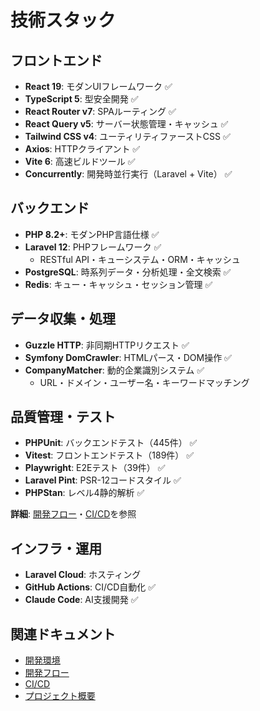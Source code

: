 # 技術スタック

## フロントエンド

- **React 19**: モダンUIフレームワーク ✅
- **TypeScript 5**: 型安全開発 ✅  
- **React Router v7**: SPAルーティング ✅
- **React Query v5**: サーバー状態管理・キャッシュ ✅
- **Tailwind CSS v4**: ユーティリティファーストCSS ✅
- **Axios**: HTTPクライアント ✅
- **Vite 6**: 高速ビルドツール ✅
- **Concurrently**: 開発時並行実行（Laravel + Vite） ✅

## バックエンド

- **PHP 8.2+**: モダンPHP言語仕様 ✅
- **Laravel 12**: PHPフレームワーク ✅
  - RESTful API・キューシステム・ORM・キャッシュ
- **PostgreSQL**: 時系列データ・分析処理・全文検索 ✅
- **Redis**: キュー・キャッシュ・セッション管理 ✅

## データ収集・処理

- **Guzzle HTTP**: 非同期HTTPリクエスト ✅
- **Symfony DomCrawler**: HTMLパース・DOM操作 ✅  
- **CompanyMatcher**: 動的企業識別システム ✅
  - URL・ドメイン・ユーザー名・キーワードマッチング

## 品質管理・テスト

- **PHPUnit**: バックエンドテスト（445件） ✅
- **Vitest**: フロントエンドテスト（189件） ✅
- **Playwright**: E2Eテスト（39件） ✅
- **Laravel Pint**: PSR-12コードスタイル ✅
- **PHPStan**: レベル4静的解析 ✅

**詳細**: [開発フロー](開発フロー)・[CI/CD](CI-CD)を参照

## インフラ・運用

- **Laravel Cloud**: ホスティング
- **GitHub Actions**: CI/CD自動化 ✅
- **Claude Code**: AI支援開発 ✅

## 関連ドキュメント

- [開発環境](開発環境)
- [開発フロー](開発フロー)
- [CI/CD](CI-CD)
- [プロジェクト概要](プロジェクト概要)